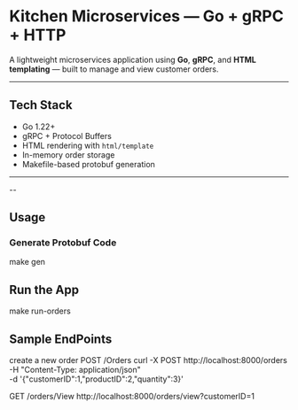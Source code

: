 # Kitchen Microservices — Go + gRPC + HTTP

A lightweight microservices application using **Go**, **gRPC**, and **HTML templating** — built to manage and view customer orders.

---

## Tech Stack

-  Go 1.22+
-  gRPC + Protocol Buffers
-  HTML rendering with `html/template`
-  In-memory order storage
-  Makefile-based protobuf generation

---

--

## Usage

### Generate Protobuf Code
make gen

## Run the App
make run-orders

## Sample EndPoints
create a new order
POST /Orders
curl -X POST http://localhost:8000/orders \
  -H "Content-Type: application/json" \
  -d '{"customerID":1,"productID":2,"quantity":3}'

  GET /orders/View
  http://localhost:8000/orders/view?customerID=1
